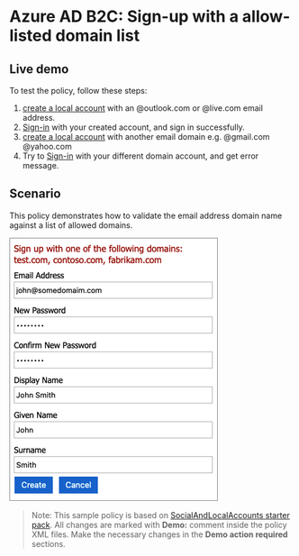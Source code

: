 # Azure AD B2C: Sign-up with a allow-listed domain list

## Live demo

To test the policy, follow these steps:

1. [create a local account](https://b2clivedemo.b2clogin.com/b2clivedemo.onmicrosoft.com/B2C_1A_Demo_SignUpSignIn_DomainAllowlist/oauth2/v2.0/authorize?client_id=cfaf887b-a9db-4b44-ac47-5efff4e2902c&nonce=defaultNonce&redirect_uri=https://jwt.ms&scope=openid&response_type=id_token&prompt=login) with an @outlook.com or @live.com email address.
1. [Sign-in](https://b2clivedemo.b2clogin.com/b2clivedemo.onmicrosoft.com/B2C_1A_Demo_SignUpSignIn_DomainAllowlist/oauth2/v2.0/authorize?client_id=cfaf887b-a9db-4b44-ac47-5efff4e2902c&nonce=defaultNonce&redirect_uri=https://jwt.ms&scope=openid&response_type=id_token&prompt=login) with your created account, and sign in successfully.
1. [create a local account](https://b2clivedemo.b2clogin.com/b2clivedemo.onmicrosoft.com/B2C_1A_Demo_SignUpSignIn_DomainAllowlist/oauth2/v2.0/authorize?client_id=cfaf887b-a9db-4b44-ac47-5efff4e2902c&nonce=defaultNonce&redirect_uri=https://jwt.ms&scope=openid&response_type=id_token&prompt=login) with another email domain e.g. @gmail.com @yahoo.com
1. Try to [Sign-in](https://b2clivedemo.b2clogin.com/b2clivedemo.onmicrosoft.com/B2C_1A_Demo_SignUpSignIn_DomainAllowlist/oauth2/v2.0/authorize?client_id=cfaf887b-a9db-4b44-ac47-5efff4e2902c&nonce=defaultNonce&redirect_uri=https://jwt.ms&scope=openid&response_type=id_token&prompt=login) with your different domain account, and get error message.

## Scenario

This policy demonstrates how to validate the email address domain name against a list of allowed domains.

![](media/user-flow.png)

> Note:  This sample policy is based on [SocialAndLocalAccounts starter pack](https://github.com/Azure-Samples/active-directory-b2c-custom-policy-starterpack/tree/master/SocialAndLocalAccounts). All changes are marked with **Demo:** comment inside the policy XML files. Make the necessary changes in the **Demo action required** sections.

